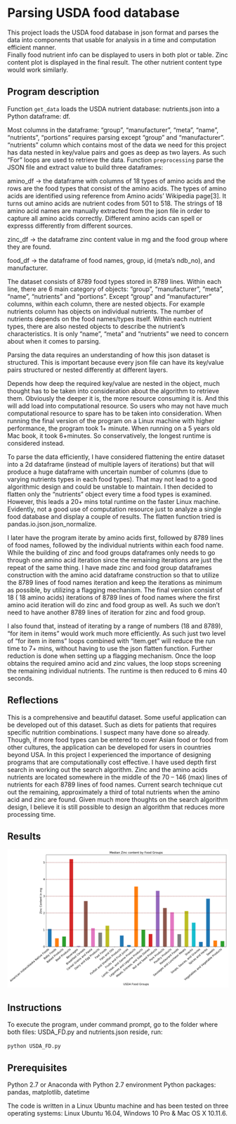 # Parsing USDA food database

This project loads the USDA food database in json format and parses the data into components that usable for analysis in a time and computation efficient manner.  
Finally food nutrient info can be displayed to users in both plot or table. 
Zinc content plot is displayed in the final result. The other nutrient content type would work similarly. 

[image1]: https://github.com/jiewwantan/nutrient_json_db/blob/master/zinc_content.png "Zinc Content"

## Program description
Function `get_data` loads the USDA nutrient database: nutrients.json into a Python
dataframe: df.

Most columns in the dataframe: “group”, “manufacturer”, “meta”, “name”,
“nutrients”, “portions” requires parsing except “group” and “manufacturer”.
“nutrients” column which contains most of the data we need for this project has data
nested in key/value pairs and goes as deep as two layers. As such “For” loops are
used to retrieve the data.
Function `preprocessing` parse the JSON file and extract value to build three
dataframes:

amino_df -> the dataframe with columns of 18 types of amino acids and the rows are
the food types that consist of the amino acids. The types of amino acids are identified
using reference from Amino acids’ Wikipedia page[3]. It turns out amino acids are
nutrient codes from 501 to 518. The strings of 18 amino acid names are manually
extracted from the json file in order to capture all amino acids correctly. Different
amino acids can spell or expresss differently from different sources.

zinc_df -> the dataframe zinc content value in mg and the food group where they are
found.

food_df -> the dataframe of food names, group, id (meta’s ndb_no), and
manufacturer.

The dataset consists of 8789 food types stored in 8789 lines. Within each line, there
are 6 main category of objects: “group”, “manufacturer”, “meta”, “name”, “nutrients”
and “portions”. Except “group” and “manufacturer” columns, within each column,
there are nested objects. For example nutrients column has objects on individual
nutrients. The number of nutrients depends on the food names/types itself. Within
each nutrient types, there are also nested objects to describe the nutrient’s
characteristics. It is only “name”, “meta” and “nutrients” we need to concern about
when it comes to parsing.

Parsing the data requires an understanding of how this json dataset is structured. This
is important because every json file can have its key/value pairs structured or nested
differently at different layers.

Depends how deep the required key/value are nested in the object, much thought has
to be taken into consideration about the algorithm to retrieve them. Obviously the
deeper it is, the more resource consuming it is. And this will add load into
computational resource. So users who may not have much computational resource to
spare has to be taken into consideration. When running the final version of the
program on a Linux machine with higher performance, the program took 1+ minute.
When running on a 5 years old Mac book, it took 6+minutes. So conservatively, the
longest runtime is considered instead.

To parse the data efficiently, I have considered flattening the entire dataset into a 2d
dataframe (instead of multiple layers of iterations) but that will produce a huge
dataframe with uncertain number of columns (due to varying nutrients types in each
food types). That may not lead to a good algorithmic design and could be unstable to
maintain. I then decided to flatten only the “nutrients” object every time a food types
is examined. However, this leads a 20+ mins total runtime on the faster Linux
machine. Evidently, not a good use of computation resource just to analyze a single
food database and display a couple of results. The flatten function tried is
pandas.io.json.json_normalize.

I later have the program iterate by amino acids first, followed by 8789 lines of food
names, followed by the individual nutrients within each food name. While the
building of zinc and food groups dataframes only needs to go through one amino acid
iteration since the remaining iterations are just the repeat of the same thing. I have
made zinc and food group dataframes construction with the amino acid dataframe
construction so that to utilize the 8789 lines of food names iteration and keep the
iterations as minimum as possible, by utilizing a flagging mechanism. The final
version consist of 18 ( 18 amino acids) iterations of 8789 lines of food names where
the first amino acid iteration will do zinc and food group as well. As such we don’t
need to have another 8789 lines of iteration for zinc and food group.

I also found that, instead of iterating by a range of numbers (18 and 8789), “for item
in items” would work much more efficiently. As such just two level of “for item in
items” loops combined with “item.get” will reduce the run time to 7+ mins, without
having to use the json flatten function. Further reduction is done when setting up a
flagging mechanism. Once the loop obtains the required amino acid and zinc values,
the loop stops screening the remaining individual nutrients. The runtime is then
reduced to 6 mins 40 seconds.

## Reflections
This is a comprehensive and beautiful dataset. Some useful application can be
developed out of this dataset. Such as diets for patients that requires specific nutrition
combinations. I suspect many have done so already. Though, if more food types can
be entered to cover Asian food or food from other cultures, the application can be
developed for users in countries beyond USA.
In this project I experienced the importance of designing programs that are
computationally cost effective. I have used depth first search in working out the
search algorithm. Zinc and the amino acids nutrients are located somewhere in the
middle of the 70 – 146 (max) lines of nutrients for each 8789 lines of food names.
Current search technique cut out the remaining, approximately a third of total
nutrients when the amino acid and zinc are found. Given much more thoughts on the
search algorithm design, I believe it is still possible to design an algorithm that reduces more processing time.

## Results
![Zinc Content][image1]


## Instructions

To execute the program, under command prompt, go to the folder where both files: USDA_FD.py and nutrients.json reside, run: 

`python USDA_FD.py`


## Prerequisites

Python 2.7 or Anaconda with Python 2.7 environment
Python packages: pandas, matplotlib, datetime

The code is written in a Linux Ubuntu machine and has been tested on three operating systems: 
Linux Ubuntu 16.04, Windows 10 Pro & Mac OS X 10.11.6. 
